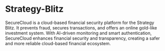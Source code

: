 # Strategy-Blitz
SecureCloud is a cloud-based financial security platform for the Strategy Blitz. It prevents fraud, secures transactions, and offers an online gold-like investment system. With AI-driven monitoring and smart authentication, SecureCloud enhances financial security and transparency, creating a safer and more reliable cloud-based financial ecosystem.
